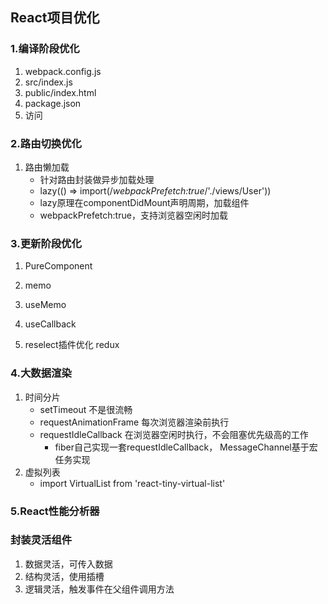 ## React项目优化
### 1.编译阶段优化
1. webpack.config.js
2. src/index.js
3. public/index.html
4. package.json
5. 访问

### 2.路由切换优化
1. 路由懒加载
    - 针对路由封装做异步加载处理
    - lazy(() => import(/*webpackPrefetch:true*/'./views/User'))
    - lazy原理在componentDidMount声明周期，加载组件
    - webpackPrefetch:true，支持浏览器空闲时加载

### 3.更新阶段优化
1. PureComponent
2. memo
3. useMemo
4. useCallback

5. reselect插件优化 redux

### 4.大数据渲染
1. 时间分片
    - setTimeout 不是很流畅
    - requestAnimationFrame 每次浏览器渲染前执行
    - requestIdleCallback 在浏览器空闲时执行，不会阻塞优先级高的工作
        - fiber自己实现一套requestIdleCallback， MessageChannel基于宏任务实现
2. 虚拟列表
    - import VirtualList from 'react-tiny-virtual-list'

### 5.React性能分析器

### 封装灵活组件
1. 数据灵活，可传入数据
2. 结构灵活，使用插槽
3. 逻辑灵活，触发事件在父组件调用方法


